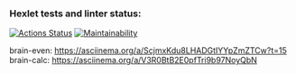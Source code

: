 ### Hexlet tests and linter status:
[![Actions Status](https://github.com/Oxana-Sorokina/frontend-project-44/actions/workflows/hexlet-check.yml/badge.svg)](https://github.com/Oxana-Sorokina/frontend-project-44/actions)
[![Maintainability](https://api.codeclimate.com/v1/badges/e9c9ab751a2d716722c3/maintainability)](https://codeclimate.com/github/Oxana-Sorokina/frontend-project-44/maintainability)

brain-even: https://asciinema.org/a/ScjmxKdu8LHADGtIYYpZmZTCw?t=15
brain-calc: https://asciinema.org/a/V3R0BtB2E0pfTri9b97NoyQbN
